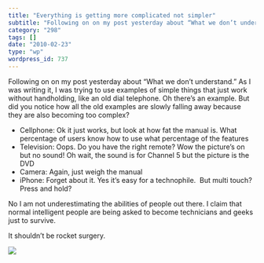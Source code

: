 ```yaml
---
title: "Everything is getting more complicated not simpler"
subtitle: "Following on on my post yesterday about “What we don’t understand.”"
category: "298"
tags: []
date: "2010-02-23"
type: "wp"
wordpress_id: 737
---
```

Following on on my post yesterday about “What we don’t understand.”
As I was writing it, I was trying to use examples of simple things that just work without handholding, like an old dial telephone. Oh there’s an example. But did you notice how all the old examples are slowly falling away because they are also becoming too complex?

- Cellphone: Ok it just works, but look at how fat the manual is. What percentage of users know how to use what percentage of the features
- Television: Oops. Do you have the right remote? Wow the picture’s on but no sound! Oh wait, the sound is for Channel 5 but the picture is the DVD
- Camera: Again, just weigh the manual
- iPhone: Forget about it. Yes it’s easy for a technophile.  But multi touch? Press and hold?

No I am not underestimating the abilities of people out there. I claim that normal intelligent people are being asked to become technicians and geeks just to survive.

It shouldn’t be rocket surgery.

![](https://i0.wp.com/img.zemanta.com/pixy.gif?w=584)